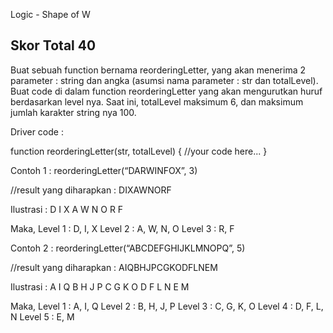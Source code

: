 Logic - Shape of W

## Skor Total 40

Buat sebuah function bernama reorderingLetter, yang akan menerima 2 parameter : string dan angka (asumsi nama parameter : str dan totalLevel). Buat code di dalam function reorderingLetter yang akan mengurutkan huruf berdasarkan level nya. Saat ini, totalLevel maksimum 6, dan maksimum jumlah karakter string nya 100.

Driver code :

function reorderingLetter(str, totalLevel) {
  //your code here...
}


Contoh 1 :
reorderingLetter(“DARWINFOX”, 3)

//result yang diharapkan : DIXAWNORF

Ilustrasi :
  D    	   I  	     X
    A	  W     N   O
      R		      F

Maka,
Level 1 : D, I, X
Level 2 : A, W, N, O
Level 3 : R, F


Contoh 2 :
reorderingLetter(“ABCDEFGHIJKLMNOPQ”, 5)

//result yang diharapkan : AIQBHJPCGKODFLNEM

Ilustrasi :
A                      I                     Q
   B               H    J                 P
      C         G          K           O
         D    F                L     N
            E                       M

Maka,
Level 1 : A, I, Q
Level 2 : B, H, J, P
Level 3 : C, G, K, O
Level 4 : D, F, L, N
Level 5 : E, M
